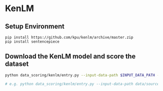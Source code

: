 # KenLM
## Setup Environment
```
pip install https://github.com/kpu/kenlm/archive/master.zip
pip install sentencepiece
```

## Download the KenLM model and score the dataset
``` bash
python data_scoring/kenlm/entry.py --input-data-path $INPUT_DATA_PATH --output-data-path $OUTPUT_DATA_PATH --config-path $CONFIG_PATH

# e.g. python data_scoring/kenlm/entry.py --input-data-path data/source-cc-1b.jsonl --output-data-path data/source-cc-1b_scored-kenlm.jsonl --config-path data_scoring/config/kenlm.yaml
```
